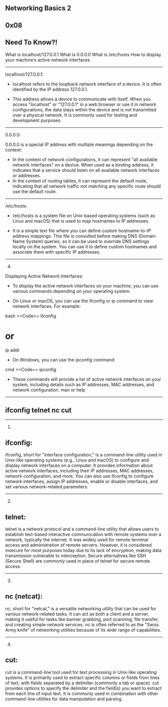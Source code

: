 Networking Basics 2
--------------------
0x08
----

Need To Know?!
---------------

What is localhost/127.0.0.1
What is 0.0.0.0
What is /etc/hosts
How to display your machine’s active network interfaces

----------------------------------------------------------

localhost/127.0.0.1:

* localhost refers to the loopback network interface of a device. It is often identified by the IP address 127.0.0.1.

* This address allows a device to communicate with itself. When you access "localhost" or "127.0.0.1" in a web browser or use it in network configurations, the data stays within the device and is not transmitted over a physical network. It is commonly used for testing and development purposes.
----------------------------------------------------------
0.0.0.0:

0.0.0.0 is a special IP address with multiple meanings depending on the context:
* In the context of network configurations, it can represent "all available network interfaces" on a device. When used as a binding address, it indicates that a service should listen on all available network interfaces or addresses.
* In the context of routing tables, it can represent the default route, indicating that all network traffic not matching any specific route should use the default route.
----------------------------------------------------------
/etc/hosts:

* /etc/hosts is a system file on Unix-based operating systems (such as Linux and macOS) that is used to map hostnames to IP addresses.

* It is a simple text file where you can define custom hostname-to-IP address mappings. This file is consulted before making DNS (Domain Name System) queries, so it can be used to override DNS settings locally on the system. You can use it to define custom hostnames and associate them with specific IP addresses.
----------------------------------------------------------

4.
Displaying Active Network Interfaces:

* To display the active network interfaces on your machine, you can use various commands depending on your operating system:

* On Linux or macOS, you can use the ifconfig or ip command to view network interfaces. For example:

bash
==Code==
ifconfig
# or
ip addr

* On Windows, you can use the ipconfig command:

cmd
==Code==
ipconfig

* These commands will provide a list of active network interfaces on your system, including details such as IP addresses, MAC addresses, and network configuration.
man or help
-----------
ifconfig
telnet
nc
cut
-----------

-----------
1.
ifconfig:
-----------

ifconfig, short for "interface configuration," is a command-line utility used in Unix-like operating systems (e.g., Linux and macOS) to configure and display network interfaces on a computer.
It provides information about active network interfaces, including their IP addresses, MAC addresses, network configuration, and more.
You can also use ifconfig to configure network interfaces, assign IP addresses, enable or disable interfaces, and set various network-related parameters.

-----------
2.
telnet:
-----------

telnet is a network protocol and a command-line utility that allows users to establish text-based interactive communication with remote systems over a network, typically the internet.
It was widely used for remote terminal access and administration of remote servers. However, it is considered insecure for most purposes today due to its lack of encryption, making data transmission vulnerable to interception.
Secure alternatives like SSH (Secure Shell) are commonly used in place of telnet for secure remote access.

-----------
3.
nc (netcat):
-----------
nc, short for "netcat," is a versatile networking utility that can be used for various network-related tasks.
It can act as both a client and a server, making it useful for tasks like banner grabbing, port scanning, file transfer, and creating simple network services.
nc is often referred to as the "Swiss Army knife" of networking utilities because of its wide range of capabilities.

-----------
4.
cut:
-----------

cut is a command-line tool used for text processing in Unix-like operating systems.
It is primarily used to extract specific columns or fields from lines of text, with fields separated by a delimiter (commonly a tab or space).
cut provides options to specify the delimiter and the field(s) you want to extract from each line of input text. It is commonly used in combination with other command-line utilities for data manipulation and parsing.
